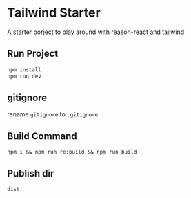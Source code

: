 # Tailwind Starter

A starter porject to play around with reason-react and tailwind

## Run Project

```sh
npm install
npm run dev
```

## gitignore

rename `gitignore` to `.gitignore`

## Build Command

```
npm i && npm run re:build && npm run build
```

## Publish dir

```
dist
```
